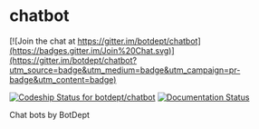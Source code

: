 # chatbot

[![Join the chat at https://gitter.im/botdept/chatbot](https://badges.gitter.im/Join%20Chat.svg)](https://gitter.im/botdept/chatbot?utm_source=badge&utm_medium=badge&utm_campaign=pr-badge&utm_content=badge)

[ ![Codeship Status for botdept/chatbot](https://codeship.com/projects/ac8f1b30-84cf-0133-c39f-260819c0cb46/status?branch=master)](https://codeship.com/projects/122086)
[ ![Documentation Status](https://readthedocs.org/projects/chatbot/badge/?version=latest)](http://chatbot.readthedocs.org/en/latest/?badge=latest)

Chat bots by BotDept
